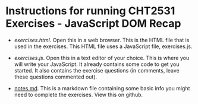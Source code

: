 # Instructions for running CHT2531 Exercises - JavaScript DOM Recap

* *exercises.html*. Open this in a web browser. This is the HTML file that is used in the exercises. This HTML file uses a JavaScript file, exercises.js.

* *exercises.js*. Open this in a text editor of your choice. This is where you will write your JavaScript. It already contains some code to get you started. It also contains the exercise questions (in comments, leave these questions commented out).

* [notes.md](https://github.com/CHT2531/js-dom-recap/blob/master/notes.md). This is a markdown file containing some basic info you might need to complete the exercises. View this on github.
